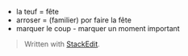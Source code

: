 


- la teuf = fête 
- arroser = (familier) por faire la fête
- marquer le coup - marquer un moment important

> Written with [StackEdit](https://stackedit.io/).
<!--stackedit_data:
eyJoaXN0b3J5IjpbLTE1Mjc0NjI4NjVdfQ==
-->